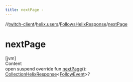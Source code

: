 ```yaml
---
title: nextPage -
---
```

//[twitch-client](../../index.md)/[helix.users](../index.md)/[FollowsHelixResponse](index.md)/[nextPage](next-page.md)



# nextPage  
[jvm]  
Content  
open suspend override fun [nextPage](next-page.md)(): [CollectionHelixResponse](../../helix.http.model/-collection-helix-response/index.md)<[FollowEvent](../../helix.users.model/-follow-event/index.md)>?  



